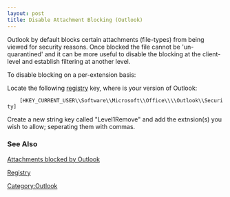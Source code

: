 ```yaml
---
layout: post 
title: Disable Attachment Blocking (Outlook)
---
```


Outlook by default blocks certain attachments (file-types) from being
viewed for security reasons. Once blocked the file cannot be
\'un-quarantined\' and it can be more useful to disable the blocking at
the client-level and establish filtering at another level.

To disable blocking on a per-extension basis:

Locate the following [registry](registry "wikilink") key, where
<version> is your version of Outlook:

`    [HKEY_CURRENT_USER\\Software\\Microsoft\\Office\\`<version>`\\Outlook\\Security]`

Create a new string key called \"Level1Remove\" and add the extnsion(s)
you wish to allow; seperating them with commas.

### See Also

[Attachments blocked by
Outlook](http://office.microsoft.com/en-us/outlook/HP030850041033.aspx)

[Registry](Registry "wikilink")

[Category:Outlook](Category:Outlook "wikilink")
